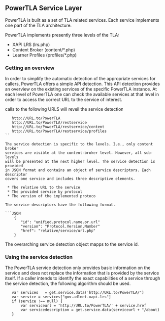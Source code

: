 ## PowerTLA Service Layer

PowerTLA is built as a set of TLA related services. Each service implements
one part of the TLA architecture.

PowerTLA implements presently three levels of the TLA:

* XAPI LRS (lrs.php)
* Content Broker (content/*.php)
* Learner Profiles (profiles/*.php)

### Getting an overview

In order to simplify the automatic detection of the appropriate services for
callers, PowerTLA offers a simple API detection. This API detection provides
an overview on the existing services of the specific PowerTLA instance. At
each level of PowerTLA one can check the available services at that level in
order to access the correct URL to the service of interest.

calls to the following URLS will reveil the service detection

```
   http://URL.to/PowerTLA
   http://URL.to/PowerTLA/restservice
   http://URL.to/PowerTLA/restservice/content
   http://URL.to/PowerTLA/restservice/profiles
``

The service detection is specific to the levels. I.e., only content broker
services are visible at the content-broker level. However, all sub-levels
will be presented at the next higher level. The service detection is provided
in JSON format and contains an object of service descriptors. Each descriptor
covers one service and includes three descriptive elements.

 * The relative URL to the service
 * The provided service by protocol
 * The version of the implemented protoco

The service descriptors have the following format.

```JSON
    {
       "id": "unified.protocol.name.or.url"
       "version": "Protocol.Version.Number"
       "href": "relative/service/url.php"
    }
```

The overarching service detection object mapps to the service id.

### Using the service detection

The PowerTLA service detection only provides basic information on the service
and does not replace the information that is provided by the service itself.
If a caller intends to identify the exact capabilities of a service through
the service detection, the following algorithm should be used.

```
   var services   = get.service.data('http://URL.to/PowerTLA/')
   var service = services["gov.adlnet.xapi.lrs"]
   if (service !== null) {
       var serviceurl = 'http://URL.to/PowerTLA/' + service.href
       var servicedescription = get.service.data(serviceurl + "/about)
   }
```
